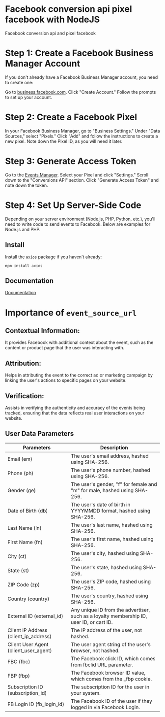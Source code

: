 # Facebook conversion api pixel facebook with NodeJS
Facebook conversion api and pixel facebook


# Step 1: Create a Facebook Business Manager Account
If you don't already have a Facebook Business Manager account, you need to create one:

Go to [business.facebook.com](https://business.facebook.com).
Click "Create Account."
Follow the prompts to set up your account.

# Step 2: Create a Facebook Pixel
In your Facebook Business Manager, go to "Business Settings."
Under "Data Sources," select "Pixels."
Click "Add" and follow the instructions to create a new pixel.
Note down the Pixel ID, as you will need it later.

# Step 3: Generate Access Token
Go to the [Events Manager](https://www.facebook.com/events_manager2/list/pixel/).
Select your Pixel and click "Settings."
Scroll down to the "Conversions API" section.
Click "Generate Access Token" and note down the token.

# Step 4: Set Up Server-Side Code
Depending on your server environment (Node.js, PHP, Python, etc.), you'll need to write code to send events to Facebook. Below are examples for Node.js and PHP.

## Install

Install the `axios` package if you haven't already:

`npm install axios`


## Documentation

[Documentation](https://developers.facebook.com/docs/marketing-api/conversions-api/)

# Importance of `event_source_url`
## Contextual Information: 
It provides Facebook with additional context about the event, such as the content or product page that the user was interacting with.

## Attribution: 
Helps in attributing the event to the correct ad or marketing campaign by linking the user's actions to specific pages on your website.

## Verification: 
Assists in verifying the authenticity and accuracy of the events being tracked, ensuring that the data reflects real user interactions on your website.

## User Data Parameters

| Parameters | Description |
| ----------------- | ------------------------------------------------------------------ |
| Email (em) | The user's email address, hashed using SHA-256. |
| Phone (ph) | The user's phone number, hashed using SHA-256. |
| Gender (ge) | The user's gender, "f" for female and "m" for male, hashed using SHA-256. |
| Date of Birth (db) | The user's date of birth in YYYYMMDD format, hashed using SHA-256. |
| Last Name (ln) | The user's last name, hashed using SHA-256. |
| First Name (fn) | The user's first name, hashed using SHA-256. |
| City (ct) | The user's city, hashed using SHA-256. |
| State (st) | The user's state, hashed using SHA-256. |
| ZIP Code (zp) | The user's ZIP code, hashed using SHA-256. |
| Country (country) | The user's country, hashed using SHA-256. |
| External ID (external_id) | Any unique ID from the advertiser, such as a loyalty membership ID, user ID, or cart ID. |
| Client IP Address (client_ip_address) | The IP address of the user, not hashed. |
| Client User Agent (client_user_agent) | The user agent string of the user's browser, not hashed. |
| FBC (fbc) | The Facebook click ID, which comes from fbclid URL parameter. |
| FBP (fbp) | The Facebook browser ID value, which comes from the _fbp cookie. |
| Subscription ID (subscription_id) | The subscription ID for the user in your system.|
| FB Login ID (fb_login_id) | The Facebook ID of the user if they logged in via Facebook Login. |
